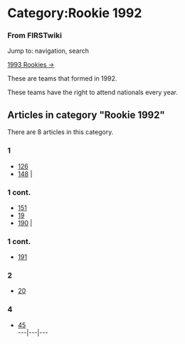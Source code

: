 # Category:Rookie 1992

### From FIRSTwiki

Jump to: navigation, search

[1993 Rookies -&gt;](/index.php/Category:Rookie_1993 "Category:Rookie 1993" )

These are teams that formed in 1992.

These teams have the right to attend nationals every year.

  

## Articles in category "Rookie 1992"

There are 8 articles in this category.

### 1

  * [126](/index.php/126 "126" )
  * [148](/index.php/148 "148" )
|

### 1 cont.

  * [151](/index.php/151 "151" )
  * [19](/index.php/19 "19" )
  * [190](/index.php/190 "190" )
|

### 1 cont.

  * [191](/index.php/191 "191" )

### 2

  * [20](/index.php/20 "20" )

### 4

  * [45](/index.php/45 "45" )  
---|---|---  
  
